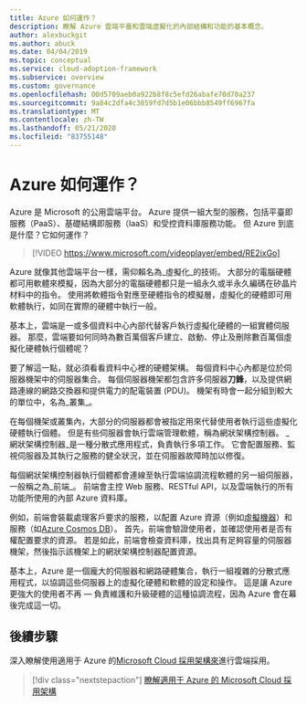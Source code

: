 ```yaml
---
title: Azure 如何運作？
description: 瞭解 Azure 雲端平臺和雲端虛擬化的內部結構和功能的基本概念。
author: alexbuckgit
ms.author: abuck
ms.date: 04/04/2019
ms.topic: conceptual
ms.service: cloud-adoption-framework
ms.subservice: overview
ms.custom: governance
ms.openlocfilehash: 00d5709aeb0a922b8f8c5efd26abafe70d70a237
ms.sourcegitcommit: 9a84c2dfa4c3859fd7d5b1e06bbb8549ff6967fa
ms.translationtype: MT
ms.contentlocale: zh-TW
ms.lasthandoff: 05/21/2020
ms.locfileid: "83755148"
---
```

<!-- cSpell:ignore PDU -->

<!-- markdownlint-disable MD026 -->

# <a name="how-does-azure-work"></a>Azure 如何運作？

Azure 是 Microsoft 的公用雲端平台。 Azure 提供一組大型的服務，包括平臺即服務（PaaS）、基礎結構即服務（IaaS）和受控資料庫服務功能。 但 Azure 到底是什麼？它如何運作？

<!-- markdownlint-disable MD034 -->

> [!VIDEO https://www.microsoft.com/videoplayer/embed/RE2ixGo]

Azure 就像其他雲端平台一樣，需仰賴名為_虛擬化_的技術。 大部分的電腦硬體都可用軟體來模擬，因為大部分的電腦硬體都只是一組永久或半永久編碼在矽晶片材料中的指令。 使用將軟體指令對應至硬體指令的模擬層，虛擬化的硬體即可用軟體執行，如同在實際的硬體中執行一般。

基本上，雲端是一或多個資料中心內部代替客戶執行虛擬化硬體的一組實體伺服器。 那麼，雲端要如何同時為數百萬個客戶建立、啟動、停止及刪除數百萬個虛擬化硬體執行個體呢？

要了解這一點，就必須看看資料中心裡的硬體架構。 每個資料中心內都是位於伺服器機架中的伺服器集合。 每個伺服器機架都包含許多伺服器**刀鋒**，以及提供網路連線的網路交換器和提供電力的配電裝置 (PDU)。 機架有時會一起分組到較大的單位中，名為_叢集_。

在每個機架或叢集內，大部分的伺服器都會被指定用來代替使用者執行這些虛擬化硬體執行個體。 但是有些伺服器會執行雲端管理軟體，稱為網狀架構控制器。 _網狀架構控制器_是一種分散式應用程式，負責執行多項工作。 它會配置服務、監視伺服器及其執行之服務的健全狀況，並在伺服器故障時加以修復。

每個網狀架構控制器執行個體都會連線至執行雲端協調流程軟體的另一組伺服器，一般稱之為_前端_。 前端會主控 Web 服務、RESTful API，以及雲端執行的所有功能所使用的內部 Azure 資料庫。

例如，前端會裝載處理客戶要求的服務，以配置 Azure 資源（例如[虛擬機器](https://docs.microsoft.com/azure/virtual-machines)）和服務（如[Azure Cosmos DB](https://docs.microsoft.com/azure/cosmos-db/introduction)）。 首先，前端會驗證使用者，並確認使用者是否有權配置要求的資源。 若是如此，前端會檢查資料庫，找出具有足夠容量的伺服器機架，然後指示該機架上的網狀架構控制器配置資源。

基本上，Azure 是一個龐大的伺服器和網路硬體集合，執行一組複雜的分散式應用程式，以協調這些伺服器上的虛擬化硬體和軟體的設定和操作。 這是讓 Azure 更強大的使用者不再 &mdash; 負責維護和升級硬體的這種協調流程，因為 Azure 會在幕後完成這一切。

## <a name="next-steps"></a>後續步驟

深入瞭解使用適用于 Azure 的[Microsoft Cloud 採用架構來](../index.yml)進行雲端採用。

> [!div class="nextstepaction"]
> [瞭解適用于 Azure 的 Microsoft Cloud 採用架構](../index.yml)
